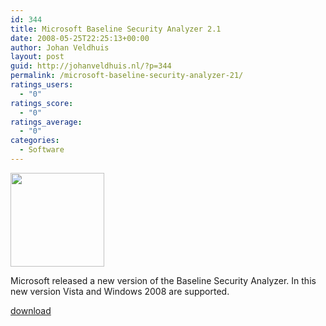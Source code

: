 ```yaml
---
id: 344
title: Microsoft Baseline Security Analyzer 2.1
date: 2008-05-25T22:25:13+00:00
author: Johan Veldhuis
layout: post
guid: http://johanveldhuis.nl/?p=344
permalink: /microsoft-baseline-security-analyzer-21/
ratings_users:
  - "0"
ratings_score:
  - "0"
ratings_average:
  - "0"
categories:
  - Software
---
```

[<img class="alignnone size-thumbnail wp-image-343" title="Microsoft Base Security Analyzer" src="https://i1.wp.com/johanveldhuis.nl/wp-content/uploads/2008/05/mbsa1-150x150.jpg?resize=150%2C150" alt="" width="150" height="150" srcset="https://i0.wp.com/johanveldhuis.nl/wp-content/uploads/2008/05/mbsa1.jpg?resize=150%2C150&ssl=1 150w, https://i1.wp.com/johanveldhuis.nl/wp-content/uploads/D:\Web\wordpress/wp-content/uploads/2008/05/mbsa1.jpg?zoom=2&resize=150%2C150&ssl=1 300w, https://i1.wp.com/johanveldhuis.nl/wp-content/uploads/D:\Web\wordpress/wp-content/uploads/2008/05/mbsa1.jpg?zoom=3&resize=150%2C150&ssl=1 450w" sizes="(max-width: 150px) 100vw, 150px" data-recalc-dims="1" />](https://i0.wp.com/johanveldhuis.nl/wp-content/uploads/2008/05/mbsa1.jpg)

Microsoft released a new version of the Baseline Security Analyzer. In this new version Vista and Windows 2008 are supported.

<a href="http://www.microsoft.com/downloads/details.aspx?FamilyID=f32921af-9dbe-4dce-889e-ecf997eb18e9&DisplayLang=en" target="_blank">download</a>